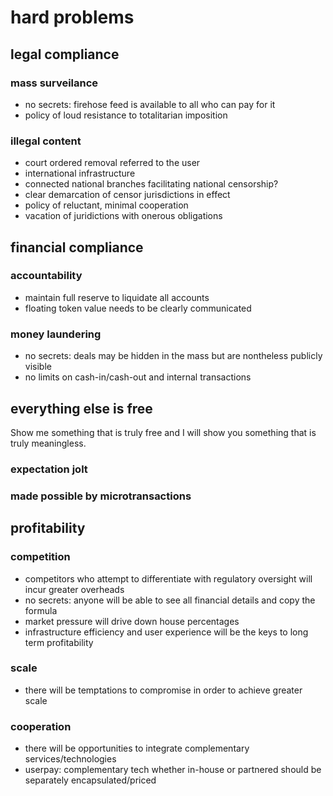 # hard problems
## legal compliance
### mass surveilance
* no secrets: firehose feed is available to all who can pay for it
* policy of loud resistance to totalitarian imposition
### illegal content
* court ordered removal referred to the user
* international infrastructure
* connected national branches facilitating national censorship?
* clear demarcation of censor jurisdictions in effect
* policy of reluctant, minimal cooperation
* vacation of juridictions with onerous obligations
## financial compliance
### accountability
* maintain full reserve to liquidate all accounts
* floating token value needs to be clearly communicated
### money laundering
* no secrets: deals may be hidden in the mass but are nontheless publicly visible
* no limits on cash-in/cash-out and internal transactions

## everything else is free
Show me something that is truly free and I will show you something that is truly meaningless.
### expectation jolt
### made possible by microtransactions


## profitability
### competition
* competitors who attempt to differentiate with regulatory oversight will incur greater overheads
* no secrets: anyone will be able to see all financial details and copy the formula
* market pressure will drive down house percentages
* infrastructure efficiency and user experience will be the keys to long term profitability
### scale
* there will be temptations to compromise in order to achieve greater scale
### cooperation
* there will be opportunities to integrate complementary services/technologies
* userpay: complementary tech whether in-house or partnered should be separately encapsulated/priced
